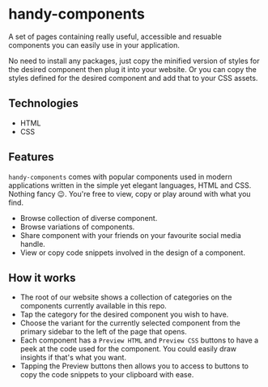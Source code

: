 # handy-components
A set of pages containing really useful, accessible and resuable components you can easily use in your application.

No need to install any packages, just copy the minified version of styles for the desired component then plug it into your website. Or you can copy the styles defined for the desired component and add that to your CSS assets.

## Technologies
- HTML
- CSS

## Features
`handy-components` comes with popular components used in modern applications written in the simple yet elegant languages, HTML and CSS. Nothing fancy 😉. You're free to view, copy or play around with what you find.
- Browse collection of diverse component.
- Browse variations of components.
- Share component with your friends on your favourite social media handle.
- View or copy code snippets involved in the design of a component.

## How it works
- The root of our website shows a collection of categories on the components currently available in this repo.
- Tap the category for the desired component you wish to have.
- Choose the variant for the currently selected component from the primary sidebar to the left of the page that opens.
- Each component has a `Preview HTML` and `Preview CSS` buttons to have a peek at the code used for the component. You could easily draw insights if that's what you want.
- Tapping the Preview buttons then allows you to access to buttons to copy the code snippets to your clipboard with ease.